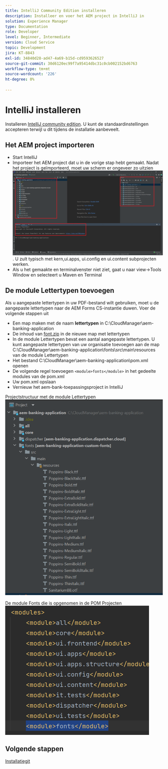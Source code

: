 ```yaml
---
title: IntelliJ Community Edition installeren
description: Installeer en voer het AEM project in IntelliJ in
solution: Experience Manager
type: Documentation
role: Developer
level: Beginner, Intermediate
version: Cloud Service
topic: Development
jira: KT-8843
exl-id: 34840d28-ad47-4a69-b15d-cd9593626527
source-git-commit: 30d6120ec99f7a95414dbc31c0cb002152bd6763
workflow-type: tm+mt
source-wordcount: '226'
ht-degree: 0%

---
```


# IntelliJ installeren

Installeren [IntelliJ community edition](https://www.jetbrains.com/idea/download/#section=windows). U kunt de standaardinstellingen accepteren terwijl u dit tijdens de installatie aanbeveelt.

## Het AEM project importeren

* Start IntelliJ
* Importeer het AEM project dat u in de vorige stap hebt gemaakt. Nadat het project is geïmporteerd, moet uw scherm er ongeveer zo uitzien ![aem-banking-app](assets/aem-banking-app.png). U zult typisch met kern,ui.apps, ui.config en ui.content subprojecten werken.
* Als u het gemaakte en terminalvenster niet ziet, gaat u naar view->Tools Window en selecteert u Maven en Terminal

## De module Lettertypen toevoegen

Als u aangepaste lettertypen in uw PDF-bestand wilt gebruiken, moet u de aangepaste lettertypen naar de AEM Forms CS-instantie duwen. Voer de volgende stappen uit

* Een map maken met de naam **lettertypen** in C:\CloudManager\aem-banking-application
* De inhoud van [font.zip](assets/fonts.zip) in de nieuwe map met lettertypen
* In de module Lettertypen bevat een aantal aangepaste lettertypen. U kunt aangepaste lettertypen van uw organisatie toevoegen aan de map C:\CloudManager\aem-banking-application\fonts\src\main\resources van de module Lettertypen
* Het bestand C:\CloudManager\aem-banking-application\pom.xml openen
* De volgende regel toevoegen  ```<module>fonts</module>``` in het gedeelte modules van de pom.xml
* Uw pom.xml opslaan
* Vernieuw het aem-bank-toepassingsproject in IntelliJ

Projectstructuur met de module Lettertypen
![fonts-module](assets/fonts-module.png)

De module Fonts die is opgenomen in de POM Projecten
![fonts-pom](assets/fonts-module-pom.png)

## Volgende stappen

[Installatiegit](./setup-git.md)
